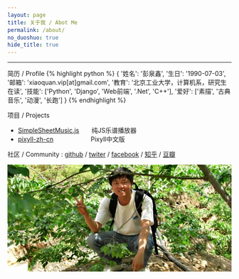```yaml
---
layout: page
title: 关于我 / Abot Me 
permalink: /about/
no_duoshuo: true
hide_title: true
---
```

***
简历 / Profile
{% highlight python %}
{
    '姓名': '彭泉鑫',
    '生日': '1990-07-03',
    '邮箱': 'xiaoquan.vip[at]gmail.com',
    '教育': '北京工业大学，计算机系，研究生在读',
    '技能': ['Python', 'Django', 'Web前端', '.Net', 'C++'],
    '爱好': ['素描', '古典音乐', '动漫', '长跑']
}
{% endhighlight %}


项目 / Projects

* [SimpleSheetMusic.js](/simplesheetmusic/example_cn.html)　　纯JS乐谱播放器
* [pixyll-zh-cn](https://github.com/ee0703/pixyll-zh-cn)　　　　　　Pixyll中文版

社区 / Community : [github](https://github.com/ee0703/)  /  [twiter](https://twitter.com/maxee0703)  /  [facebook](https://www.facebook.com/xiaoquan.forever)  /  [知乎](http://www.zhihu.com/people/peng-quan-xin)  /  [豆瓣](http://www.douban.com/people/ee_the_sage/)   


![desk](/images/CIMG2798.JPG)

